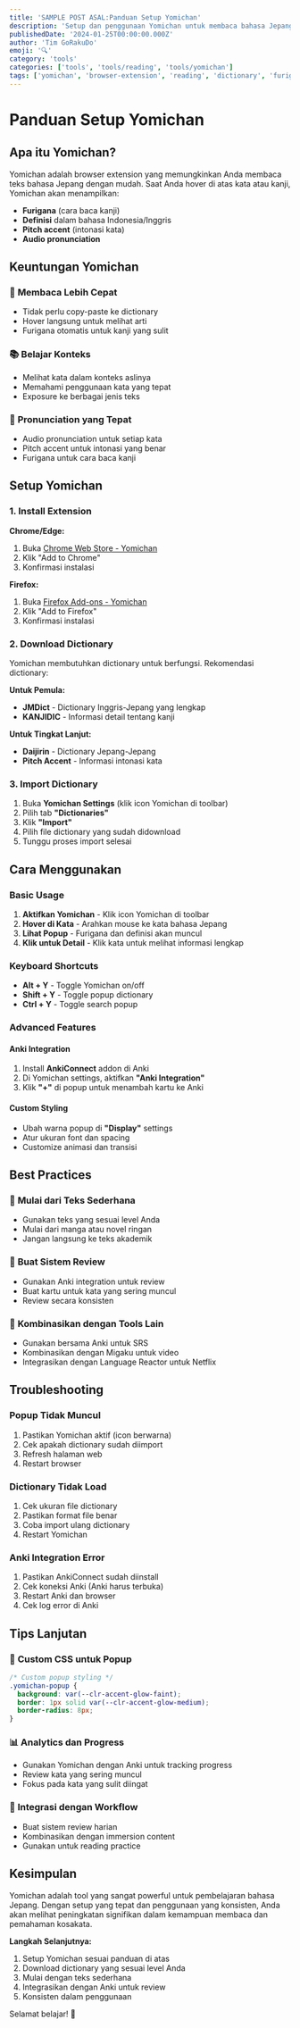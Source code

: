 ```yaml
---
title: 'SAMPLE POST ASAL:Panduan Setup Yomichan'
description: 'Setup dan penggunaan Yomichan untuk membaca bahasa Jepang dengan hover dictionary dan furigana generation.'
publishedDate: '2024-01-25T00:00:00.000Z'
author: 'Tim GoRakuDo'
emoji: '🔍'
category: 'tools'
categories: ['tools', 'tools/reading', 'tools/yomichan']
tags: ['yomichan', 'browser-extension', 'reading', 'dictionary', 'furigana']
---
```


# Panduan Setup Yomichan

## Apa itu Yomichan?

Yomichan adalah browser extension yang memungkinkan Anda membaca teks bahasa Jepang dengan mudah. Saat Anda hover di atas kata atau kanji, Yomichan akan menampilkan:

- **Furigana** (cara baca kanji)
- **Definisi** dalam bahasa Indonesia/Inggris
- **Pitch accent** (intonasi kata)
- **Audio pronunciation**

## Keuntungan Yomichan

### 🎯 **Membaca Lebih Cepat**

- Tidak perlu copy-paste ke dictionary
- Hover langsung untuk melihat arti
- Furigana otomatis untuk kanji yang sulit

### 📚 **Belajar Konteks**

- Melihat kata dalam konteks aslinya
- Memahami penggunaan kata yang tepat
- Exposure ke berbagai jenis teks

### 🎵 **Pronunciation yang Tepat**

- Audio pronunciation untuk setiap kata
- Pitch accent untuk intonasi yang benar
- Furigana untuk cara baca kanji

## Setup Yomichan

### 1. Install Extension

**Chrome/Edge:**

1. Buka [Chrome Web Store - Yomichan](https://chrome.google.com/webstore/detail/yomichan/ogmnaimimemjmbakcfefmnahgdfhfami)
2. Klik "Add to Chrome"
3. Konfirmasi instalasi

**Firefox:**

1. Buka [Firefox Add-ons - Yomichan](https://addons.mozilla.org/en-US/firefox/addon/yomichan/)
2. Klik "Add to Firefox"
3. Konfirmasi instalasi

### 2. Download Dictionary

Yomichan membutuhkan dictionary untuk berfungsi. Rekomendasi dictionary:

**Untuk Pemula:**

- **JMDict** - Dictionary Inggris-Jepang yang lengkap
- **KANJIDIC** - Informasi detail tentang kanji

**Untuk Tingkat Lanjut:**

- **Daijirin** - Dictionary Jepang-Jepang
- **Pitch Accent** - Informasi intonasi kata

### 3. Import Dictionary

1. Buka **Yomichan Settings** (klik icon Yomichan di toolbar)
2. Pilih tab **"Dictionaries"**
3. Klik **"Import"**
4. Pilih file dictionary yang sudah didownload
5. Tunggu proses import selesai

## Cara Menggunakan

### Basic Usage

1. **Aktifkan Yomichan** - Klik icon Yomichan di toolbar
2. **Hover di Kata** - Arahkan mouse ke kata bahasa Jepang
3. **Lihat Popup** - Furigana dan definisi akan muncul
4. **Klik untuk Detail** - Klik kata untuk melihat informasi lengkap

### Keyboard Shortcuts

- **Alt + Y** - Toggle Yomichan on/off
- **Shift + Y** - Toggle popup dictionary
- **Ctrl + Y** - Toggle search popup

### Advanced Features

#### Anki Integration

1. Install **AnkiConnect** addon di Anki
2. Di Yomichan settings, aktifkan **"Anki Integration"**
3. Klik **"+"** di popup untuk menambah kartu ke Anki

#### Custom Styling

- Ubah warna popup di **"Display"** settings
- Atur ukuran font dan spacing
- Customize animasi dan transisi

## Best Practices

### 🎯 **Mulai dari Teks Sederhana**

- Gunakan teks yang sesuai level Anda
- Mulai dari manga atau novel ringan
- Jangan langsung ke teks akademik

### 📝 **Buat Sistem Review**

- Gunakan Anki integration untuk review
- Buat kartu untuk kata yang sering muncul
- Review secara konsisten

### 🔄 **Kombinasikan dengan Tools Lain**

- Gunakan bersama Anki untuk SRS
- Kombinasikan dengan Migaku untuk video
- Integrasikan dengan Language Reactor untuk Netflix

## Troubleshooting

### Popup Tidak Muncul

1. Pastikan Yomichan aktif (icon berwarna)
2. Cek apakah dictionary sudah diimport
3. Refresh halaman web
4. Restart browser

### Dictionary Tidak Load

1. Cek ukuran file dictionary
2. Pastikan format file benar
3. Coba import ulang dictionary
4. Restart Yomichan

### Anki Integration Error

1. Pastikan AnkiConnect sudah diinstall
2. Cek koneksi Anki (Anki harus terbuka)
3. Restart Anki dan browser
4. Cek log error di Anki

## Tips Lanjutan

### 🎨 **Custom CSS untuk Popup**

```css
/* Custom popup styling */
.yomichan-popup {
  background: var(--clr-accent-glow-faint);
  border: 1px solid var(--clr-accent-glow-medium);
  border-radius: 8px;
}
```

### 📊 **Analytics dan Progress**

- Gunakan Yomichan dengan Anki untuk tracking progress
- Review kata yang sering muncul
- Fokus pada kata yang sulit diingat

### 🔗 **Integrasi dengan Workflow**

- Buat sistem review harian
- Kombinasikan dengan immersion content
- Gunakan untuk reading practice

## Kesimpulan

Yomichan adalah tool yang sangat powerful untuk pembelajaran bahasa Jepang. Dengan setup yang tepat dan penggunaan yang konsisten, Anda akan melihat peningkatan signifikan dalam kemampuan membaca dan pemahaman kosakata.

**Langkah Selanjutnya:**

1. Setup Yomichan sesuai panduan di atas
2. Download dictionary yang sesuai level Anda
3. Mulai dengan teks sederhana
4. Integrasikan dengan Anki untuk review
5. Konsisten dalam penggunaan

Selamat belajar! 🎉
